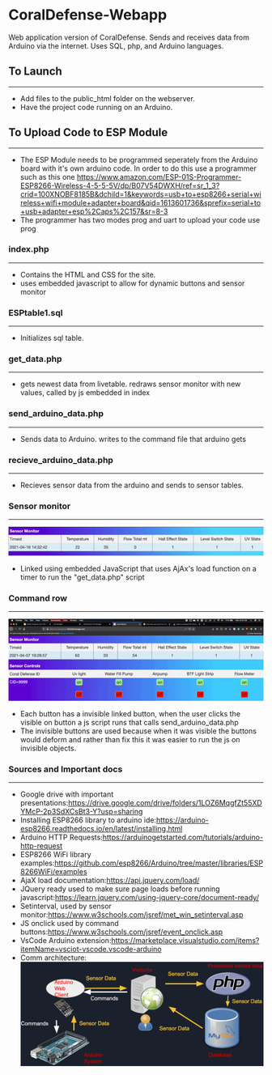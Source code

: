 # CoralDefense-Webapp
Web application version of CoralDefense. Sends and receives data from Arduino via the internet. Uses SQL, php, and Arduino languages.

## To Launch
-----------
* Add files to the public_html folder on the webserver.
* Have the project code running on an Arduino.
## To Upload Code to ESP Module
----------- 
* The ESP Module needs to be programmed seperately from the Arduino board with it's own arduino code. In order to do this use a programmer such as this one https://www.amazon.com/ESP-01S-Programmer-ESP8266-Wireless-4-5-5-5V/dp/B07V54DWXH/ref=sr_1_3?crid=100XNOBF8185B&dchild=1&keywords=usb+to+esp8266+serial+wireless+wifi+module+adapter+board&qid=1613601736&sprefix=serial+to+usb+adapter+esp%2Caps%2C157&sr=8-3 
* The programmer has two modes prog and uart to upload your code use prog
### index.php
------------
* Contains the HTML and CSS for the site.
* uses embedded javascript to allow for dynamic buttons and sensor monitor
### ESPtable1.sql
----------------
* Initializes sql table.

### get_data.php
---------------
* gets newest data from livetable. redraws sensor monitor with new values, called by js embedded in index

### send_arduino_data.php
------------------------
* Sends data to Arduino. writes to the command file that arduino gets

### recieve_arduino_data.php
---------------------------
* Recieves sensor data from the arduino and sends to sensor tables. 

### Sensor monitor
---------------------------
![alt text](/pictures/sensormonitor.gif?raw=true)
* Linked using embedded JavaScript that uses AjAx's load function on a timer to run the "get_data.php" script

### Command row
---------------------------
![alt text](/pictures/commandrow.gif?raw=true)
* Each button has a invisible linked button, when the user clicks the visible on button a js script runs that calls send_arduino_data.php
* The invisible buttons are used because when it was visible the buttons would deform and rather than fix this it was easier to run the js on invisible objects.

### Sources and Important docs
---------------------------
* Google drive with important presentations:https://drive.google.com/drive/folders/1LOZ6MqgfZt55XDYMcP-2p3SdXCsBt3-Y?usp=sharing
* Installing ESP8266 library to arduino ide:https://arduino-esp8266.readthedocs.io/en/latest/installing.html 
* Arduino HTTP Requests:https://arduinogetstarted.com/tutorials/arduino-http-request
* ESP8266 WiFi library examples:https://github.com/esp8266/Arduino/tree/master/libraries/ESP8266WiFi/examples
* AjaX load documentation:https://api.jquery.com/load/ 
* JQuery ready used to make sure page loads before running javascript:https://learn.jquery.com/using-jquery-core/document-ready/ 
* Setinterval, used by sensor monitor:https://www.w3schools.com/jsref/met_win_setinterval.asp
* JS onclick used by command buttons:https://www.w3schools.com/jsref/event_onclick.asp 
* VsCode Arduino extension:https://marketplace.visualstudio.com/items?itemName=vsciot-vscode.vscode-arduino
* Comm architecture:
![alt text](/pictures/commarchitecture.png?raw=true)
